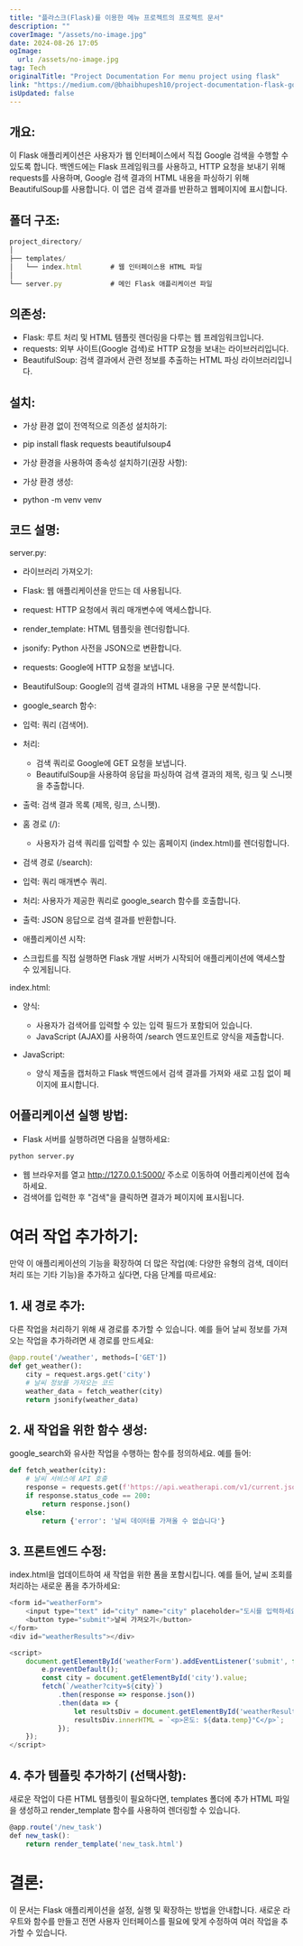 ```yaml
---
title: "플라스크(Flask)를 이용한 메뉴 프로젝트의 프로젝트 문서"
description: ""
coverImage: "/assets/no-image.jpg"
date: 2024-08-26 17:05
ogImage: 
  url: /assets/no-image.jpg
tag: Tech
originalTitle: "Project Documentation For menu project using flask"
link: "https://medium.com/@bhaibhupesh10/project-documentation-flask-google-search-application-7fa0adfc0053"
isUpdated: false
---
```



## 개요:

이 Flask 애플리케이션은 사용자가 웹 인터페이스에서 직접 Google 검색을 수행할 수 있도록 합니다. 백엔드에는 Flask 프레임워크를 사용하고, HTTP 요청을 보내기 위해 requests를 사용하며, Google 검색 결과의 HTML 내용을 파싱하기 위해 BeautifulSoup를 사용합니다. 이 앱은 검색 결과를 반환하고 웹페이지에 표시합니다.

## 폴더 구조:

```js
project_directory/
│
├── templates/
│   └── index.html       # 웹 인터페이스용 HTML 파일
│
└── server.py            # 메인 Flask 애플리케이션 파일
```

<div class="content-ad"></div>

## 의존성:

- Flask: 루트 처리 및 HTML 템플릿 렌더링을 다루는 웹 프레임워크입니다.
- requests: 외부 사이트(Google 검색)로 HTTP 요청을 보내는 라이브러리입니다.
- BeautifulSoup: 검색 결과에서 관련 정보를 추출하는 HTML 파싱 라이브러리입니다.

## 설치:

- 가상 환경 없이 전역적으로 의존성 설치하기:

<div class="content-ad"></div>

- pip install flask requests beautifulsoup4

- 가상 환경을 사용하여 종속성 설치하기(권장 사항):

- 가상 환경 생성:
- python -m venv venv

## 코드 설명:

<div class="content-ad"></div>

server.py:

- 라이브러리 가져오기:

- Flask: 웹 애플리케이션을 만드는 데 사용됩니다.
- request: HTTP 요청에서 쿼리 매개변수에 액세스합니다.
- render_template: HTML 템플릿을 렌더링합니다.
- jsonify: Python 사전을 JSON으로 변환합니다.
- requests: Google에 HTTP 요청을 보냅니다.
- BeautifulSoup: Google의 검색 결과의 HTML 내용을 구문 분석합니다.

- google_search 함수:

<div class="content-ad"></div>

- 입력: 쿼리 (검색어).
- 처리:
  - 검색 쿼리로 Google에 GET 요청을 보냅니다.
  - BeautifulSoup을 사용하여 응답을 파싱하여 검색 결과의 제목, 링크 및 스니펫을 추출합니다.
- 출력: 검색 결과 목록 (제목, 링크, 스니펫).

- 홈 경로 (/):

  - 사용자가 검색 쿼리를 입력할 수 있는 홈페이지 (index.html)를 렌더링합니다.

- 검색 경로 (/search):

<div class="content-ad"></div>

- 입력: 쿼리 매개변수 쿼리.
- 처리: 사용자가 제공한 쿼리로 google_search 함수를 호출합니다.
- 출력: JSON 응답으로 검색 결과를 반환합니다.

- 애플리케이션 시작:

- 스크립트를 직접 실행하면 Flask 개발 서버가 시작되어 애플리케이션에 액세스할 수 있게됩니다.

index.html:

<div class="content-ad"></div>

- 양식:

  - 사용자가 검색어를 입력할 수 있는 입력 필드가 포함되어 있습니다.
  - JavaScript (AJAX)를 사용하여 /search 엔드포인트로 양식을 제출합니다.

- JavaScript:

  - 양식 제출을 캡처하고 Flask 백엔드에서 검색 결과를 가져와 새로 고침 없이 페이지에 표시합니다.

<div class="content-ad"></div>

## 어플리케이션 실행 방법:

- Flask 서버를 실행하려면 다음을 실행하세요: 

```bash
python server.py
```

- 웹 브라우저를 열고 http://127.0.0.1:5000/ 주소로 이동하여 어플리케이션에 접속하세요.
- 검색어를 입력한 후 "검색"을 클릭하면 결과가 페이지에 표시됩니다.

<div class="content-ad"></div>

# 여러 작업 추가하기:

만약 이 애플리케이션의 기능을 확장하여 더 많은 작업(예: 다양한 유형의 검색, 데이터 처리 또는 기타 기능)을 추가하고 싶다면, 다음 단계를 따르세요:

## 1. 새 경로 추가:

다른 작업을 처리하기 위해 새 경로를 추가할 수 있습니다. 예를 들어 날씨 정보를 가져오는 작업을 추가하려면 새 경로를 만드세요:

<div class="content-ad"></div>

```python
@app.route('/weather', methods=['GET'])
def get_weather():
    city = request.args.get('city')
    # 날씨 정보를 가져오는 코드
    weather_data = fetch_weather(city)
    return jsonify(weather_data)
```

## 2. 새 작업을 위한 함수 생성:

google_search와 유사한 작업을 수행하는 함수를 정의하세요. 예를 들어:

```python
def fetch_weather(city):
    # 날씨 서비스에 API 호출
    response = requests.get(f'https://api.weatherapi.com/v1/current.json?key=YOUR_API_KEY&q={city}')
    if response.status_code == 200:
        return response.json()
    else:
        return {'error': '날씨 데이터를 가져올 수 없습니다'}
```

<div class="content-ad"></div>

## 3. 프론트엔드 수정:

index.html을 업데이트하여 새 작업을 위한 폼을 포함시킵니다. 예를 들어, 날씨 조회를 처리하는 새로운 폼을 추가하세요:

```js
<form id="weatherForm">
    <input type="text" id="city" name="city" placeholder="도시를 입력하세요">
    <button type="submit">날씨 가져오기</button>
</form>
<div id="weatherResults"></div>
```

```js
<script>
    document.getElementById('weatherForm').addEventListener('submit', function(e) {
        e.preventDefault();
        const city = document.getElementById('city').value;
        fetch(`/weather?city=${city}`)
            .then(response => response.json())
            .then(data => {
                let resultsDiv = document.getElementById('weatherResults');
                resultsDiv.innerHTML = `<p>온도: ${data.temp}°C</p>`;
            });
    });
</script>
```

<div class="content-ad"></div>

## 4. 추가 템플릿 추가하기 (선택사항):

새로운 작업이 다른 HTML 템플릿이 필요하다면, templates 폴더에 추가 HTML 파일을 생성하고 render_template 함수를 사용하여 렌더링할 수 있습니다.

```js
@app.route('/new_task')
def new_task():
    return render_template('new_task.html')
```

# 결론:

<div class="content-ad"></div>

이 문서는 Flask 애플리케이션을 설정, 실행 및 확장하는 방법을 안내합니다. 새로운 라우트와 함수를 만들고 전면 사용자 인터페이스를 필요에 맞게 수정하여 여러 작업을 추가할 수 있습니다.